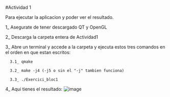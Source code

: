 #Actividad 1

Para ejecutar la aplicacion y poder ver el resultado.

  1_ Asegurate de tener descargado QT y OpenGL

  2_ Descarga la carpeta entera de Actividad1
  
  3_ Abre un terminal y accede a la carpeta y ejecuta estos tres comandos en el orden en que estan escritos:
  
      3.1_ qmake
      
      3.2_ make -j4 (-j5 o sin el "-j" tambien funciona)
      
      3.3_ ./Exercici_bloc1
  
  4_ Aqui tienes el resultado: 
  ![image](https://github.com/PabloTutorMoegle/TrabajosEntregablesINDI/assets/102219711/0fcb5bfb-6893-4bc8-b471-194d90ed7f5e)
